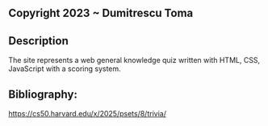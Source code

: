 ## Copyright 2023 ~ Dumitrescu Toma

## Description
The site represents a web general knowledge quiz written with HTML, CSS, JavaScript with a
scoring system.

## Bibliography:
https://cs50.harvard.edu/x/2025/psets/8/trivia/
